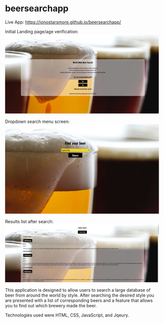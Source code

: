 # beersearchapp
Live App: https://jonostarsmore.github.io/beersearchapp/


Initial Landing page/age verification:
![screenshot1](./Images/beerscreen1.PNG)

Dropdown search menu screen:
![screenshot2](./Images/beerscreen3.PNG)

Results list after search:
![screenshot3](./Images/beerscreen2.PNG)


This application is designed to allow users to search a large database of beer from around the world by style. After searching the desired style you are presented with a list of corresponding beers and a feature that allows you to find out which brewery made the beer.


Technologies used were HTML, CSS, JavaScript, and Jqeury.
